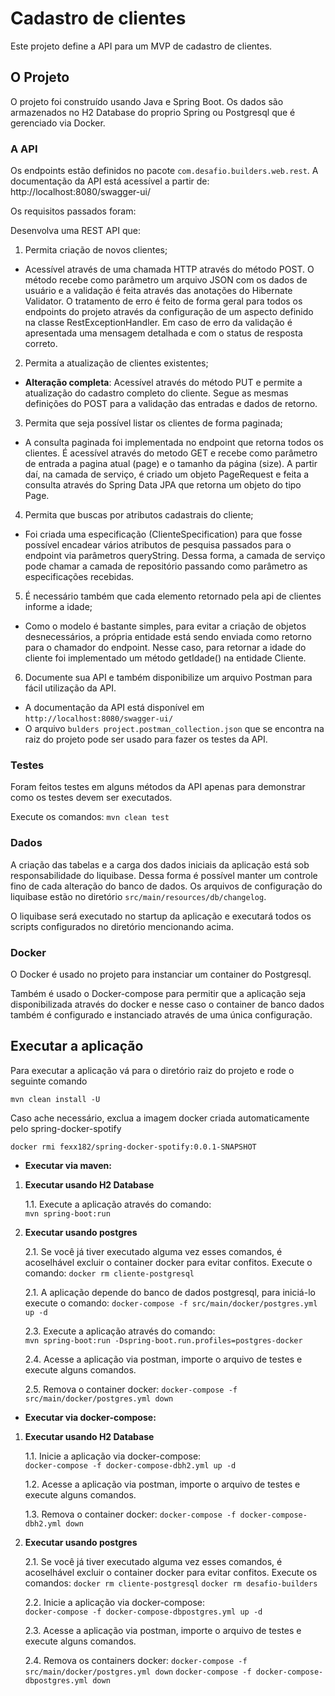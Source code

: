 # Cadastro de clientes

Este projeto define a API para um MVP de cadastro de clientes.

## O Projeto
O projeto foi construído usando Java e Spring Boot. Os dados são armazenados no H2 Database do proprio Spring ou Postgresql que é gerenciado via Docker.

### A API
Os endpoints estão definidos no pacote `com.desafio.builders.web.rest`.
A documentação da API está acessível a partir de:
http://localhost:8080/swagger-ui/

Os requisitos passados foram:

Desenvolva uma REST API que:

1. Permita criação de novos clientes;
- Acessível através de uma chamada HTTP através do método POST. O método recebe como parâmetro um arquivo JSON com os dados de usuário e a validação é feita através das anotações do Hibernate Validator. O tratamento de erro é feito de forma geral para todos os endpoints do projeto através da configuração de um aspecto definido na classe RestExceptionHandler. Em caso de erro da validação é apresentada uma mensagem detalhada e com o status de resposta correto. 
    
2. Permita a atualização de clientes existentes;
- **Alteração completa**: Acessível através do método PUT e permite a atualização do cadastro completo do cliente. Segue as mesmas definições do POST para a validação das entradas e dados de retorno.

3. Permita que seja possível listar os clientes de forma paginada;
-  A consulta paginada foi implementada no endpoint que retorna todos os clientes. É acessível através do metodo GET e recebe como parâmetro de entrada a pagina atual (page) e o tamanho da página (size). A partir daí, na camada de serviço, é criado um objeto PageRequest e feita a consulta através do Spring Data JPA que retorna um objeto do tipo Page. 

4. Permita que buscas por atributos cadastrais do cliente;
- Foi criada uma especificação (ClienteSpecification) para que fosse possível encadear vários atributos de pesquisa passados para o endpoint via parâmetros queryString. Dessa forma, a camada de serviço pode chamar a camada de repositório passando como parâmetro as especificações recebidas.  

5. É necessário também que cada elemento retornado pela api de clientes informe a idade;
- Como o modelo é bastante simples, para evitar a criação de objetos desnecessários, a própria entidade está sendo enviada como retorno para o chamador do endpoint. Nesse caso, para retornar a idade do cliente foi implementado um método getIdade() na entidade Cliente.

6. Documente sua API e também disponibilize um arquivo Postman para fácil utilização da API.
- A documentação da API está disponível em `http://localhost:8080/swagger-ui/`
- O arquivo `bulders project.postman_collection.json` que se encontra na raiz do projeto pode ser usado para fazer os testes da API.

### Testes
Foram feitos testes em alguns métodos da API apenas para demonstrar como os testes devem ser executados.

Execute os comandos: 
`mvn clean test`

### Dados
A criação das tabelas e a carga dos dados iniciais da aplicação está sob responsabilidade do liquibase. Dessa forma é possível manter um controle fino de cada alteração do banco de dados. Os arquivos de configuração do liquibase estão no diretório `src/main/resources/db/changelog`. 

O liquibase será executado no startup da aplicação e executará todos os scripts configurados no diretório mencionando acima.

### Docker

O Docker é usado no projeto para instanciar um container do Postgresql.

Também é usado o Docker-compose para permitir que a aplicação seja disponibilizada através do docker e nesse caso o container de banco dados também é configurado e instanciado através de uma única configuração.

## Executar a aplicação
Para executar a aplicação vá para o diretório raiz do projeto e rode o seguinte comando
```
mvn clean install -U
```
Caso ache necessário, exclua a imagem docker criada automaticamente pelo spring-docker-spotify
```
docker rmi fexx182/spring-docker-spotify:0.0.1-SNAPSHOT
```

* **Executar via maven:** 

1. **Executar usando H2 Database**

    1.1. Execute a aplicação através do comando:     
            `mvn spring-boot:run`
        
2. **Executar usando postgres**

    2.1.  Se você já tiver executado alguma vez esses comandos, é acoselhável excluir o container docker para evitar confitos. Execute o comando: 
                     `docker rm cliente-postgresql`
    
    2.1. A aplicação depende do banco de dados postgresql, para iniciá-lo execute o comando:
       `docker-compose -f src/main/docker/postgres.yml up -d`

    2.3. Execute a aplicação através do comando:     
        `mvn spring-boot:run -Dspring-boot.run.profiles=postgres-docker`

    2.4. Acesse a aplicação via postman, importe o arquivo de testes e execute alguns comandos.

    2.5. Remova o container docker:
       `docker-compose -f src/main/docker/postgres.yml down`

* **Executar via docker-compose:**

1. **Executar usando H2 Database**

    1.1. Inicie a aplicação via docker-compose:   
       `docker-compose -f docker-compose-dbh2.yml up -d`

    1.2. Acesse a aplicação via postman, importe o arquivo de testes e execute alguns comandos.
    
    1.3. Remova o container docker: 
        `docker-compose -f docker-compose-dbh2.yml down`
        
2. **Executar usando postgres**

    2.1. Se você já tiver executado alguma vez esses comandos, é acoselhável excluir o container docker para evitar confitos. Execute os comandos: 
        `docker rm cliente-postgresql`
        `docker rm desafio-builders`

    2.2. Inicie a aplicação via docker-compose:   
        `docker-compose -f docker-compose-dbpostgres.yml up -d`

    2.3. Acesse a aplicação via postman, importe o arquivo de testes e execute alguns comandos.

    2.4. Remova os containers docker:
        `docker-compose -f src/main/docker/postgres.yml down`
        `docker-compose -f docker-compose-dbpostgres.yml down`
 
